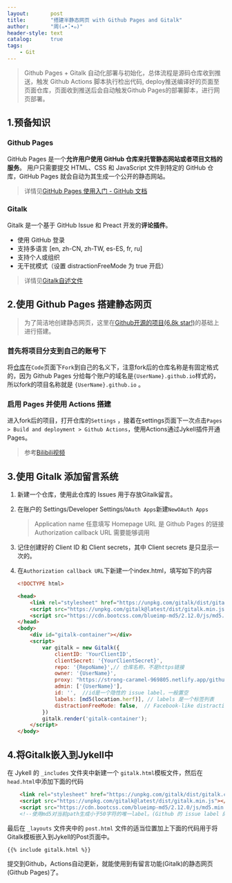 ```yaml
---
layout:       post
title:        "搭建半静态网页 with Github Pages and Gitalk"
author:       "周(๑•̌.•๑)"
header-style: text
catalog:      true
tags:
    - Git
---
```


> Github Pages + Gitalk 自动化部署与初始化，总体流程是源码仓库收到推送，触发 Github Actions 脚本执行检出代码, deploy推送编译好的页面至页面仓库，页面收到推送后会自动触发Github Pages的部署脚本，进行网页部署。

## 1.预备知识

### Github Pages

GitHub Pages 是一个**允许用户使用 GitHub 仓库来托管静态网站或者项目文档的服务**。 用户只需要提交 HTML、CSS 和 JavaScript 文件到特定的 GitHub 仓库，GitHub Pages 就会自动为其生成一个公开的静态网站。

> 详情见[GitHub Pages 使用入门 - GitHub 文档](https://docs.github.com/zh/pages/getting-started-with-github-pages)

### Gitalk

Gitalk 是一个基于 GitHub Issue 和 Preact 开发的**评论插件**。
- 使用 GitHub 登录
- 支持多语言 [en, zh-CN, zh-TW, es-ES, fr, ru]
- 支持个人或组织
- 无干扰模式（设置 distractionFreeMode 为 true 开启）

> 详情见[Gitalk自述文件](https://github.com/gitalk/gitalk)

## 2.使用 Github Pages 搭建静态网页

> 为了简洁地创建静态网页，这里在[Github开源的项目(6.8k star!)](https://github.com/Huxpro/huxpro.github.io)的基础上进行搭建。

### 首先将项目分支到自己的账号下
将[仓库](https://github.com/Huxpro/huxpro.github.io)在`Code`页面下`Fork`到自己的名义下，注意fork后的仓库名称是有固定格式的，因为 Github Pages 分给每个账户的域名是`{UserName}.github.io`样式的，所以fork的项目名称就是 `{UserName}.github.io` 。

### 启用 Pages 并使用 Actions 搭建
进入fork后的项目，打开仓库的`Settings` ，接着在settings页面下一次点击`Pages > Build and deployment > Github Actions`，使用Actions通过Jykell插件开通Pages。

> 参考[Bilibili视频](https://www.bilibili.com/video/BV12H4y1N7Q4/?spm_id_from=333.337.search-card.all.click)

## 3.使用 Gitalk 添加留言系统

1. 新建一个仓库，使用此仓库的 Issues 用于存放Gitalk留言。
1. 在账户的 Settings/Developer Settings/`OAuth Apps`新建`NewOAuth Apps`
	> Application name 任意填写
	> Homepage URL 是 Github Pages 的链接
	> Authorization callback URL 需要能够调用
1. 记住创建好的 Client ID 和 Client secrets，其中 Client secrets 是只显示一次的。
1. 在`Authorization callback URL`下新建一个index.html，填写如下的内容

	```html
	<!DOCTYPE html>

	<head>
	    <link rel="stylesheet" href="https://unpkg.com/gitalk/dist/gitalk.css">
	    <script src="https://unpkg.com/gitalk@latest/dist/gitalk.min.js"></script>
	    <script src="https://cdn.bootcss.com/blueimp-md5/2.12.0/js/md5.min.js"></script>
	</head>
	<body>
	    <div id="gitalk-container"></div>
	    <script>
	        var gitalk = new Gitalk({
	            clientID: 'YourClientID',
	            clientSecret: '{YourClientSecret}',
	            repo: '{RepoName}',// 仓库名称，不是https链接
	            owner: '{UserName}',
	            proxy: "https://strong-caramel-969805.netlify.app/github_access_token", //如果gitalk的默认服务源被墙了，需要使用代理
	            admin: ['{UserName}'],
	            id: '',  //id是一个隐性的 issue label，一般置空
	            labels: [md5(location.herf)], // labels 是一个标签列表
	            distractionFreeMode: false,  // Facebook-like distraction
	        })
	        gitalk.render('gitalk-container');
	    </script>
	</body>
	```

## 4.将Gitalk嵌入到Jykell中

在 Jykell 的 `_includes` 文件夹中新建一个 `gitalk.html`模板文件，然后在`head.html`中添加下面的代码

```html
    <link rel="stylesheet" href="https://unpkg.com/gitalk/dist/gitalk.css">
    <script src="https://unpkg.com/gitalk@latest/dist/gitalk.min.js"></script>
    <script src="https://cdn.bootcss.com/blueimp-md5/2.12.0/js/md5.min.js"></script>
    <!--使用md5对当前path生成小于50字符的唯一label。(Github 的 issue label 的长度需要小于50)-->
```

最后在 `_layouts` 文件夹中的 `post.html` 文件的适当位置加上下面的代码用于将Gitalk模板嵌入到Jykell的Post页面中。

```html
{{% include gitalk.html %}}
```

提交到Github，Actions自动更新，就能使用到有留言功能(Gitalk)的静态网页(Github Pages)了。